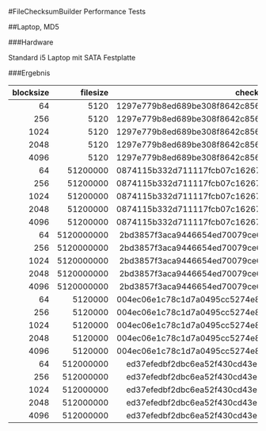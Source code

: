 #FileChecksumBuilder Performance Tests 

##Laptop, MD5

###Hardware 

Standard i5 Laptop mit SATA Festplatte

###Ergebnis

|blocksize|filesize|checksum|time|:b/s|
|--------:|-------:|-------:|---:|---:|
|64|5120|1297e779b8ed689be308f8642c856592|2|2560
|256|5120|1297e779b8ed689be308f8642c856592|1|5120
|1024|5120|1297e779b8ed689be308f8642c856592|1|5120
|2048|5120|1297e779b8ed689be308f8642c856592|1|5120
|4096|5120|1297e779b8ed689be308f8642c856592|1|5120
|64|51200000|0874115b332d711117fcb07c162677ed|773|66235
|256|51200000|0874115b332d711117fcb07c162677ed|306|167320
|1024|51200000|0874115b332d711117fcb07c162677ed|195|262564
|2048|51200000|0874115b332d711117fcb07c162677ed|176|290909
|4096|51200000|0874115b332d711117fcb07c162677ed|165|310303
|64|5120000000|2bd3857f3aca9446654ed70079ce6bac|108156|47339
|256|5120000000|2bd3857f3aca9446654ed70079ce6bac|96017|53323
|1024|5120000000|2bd3857f3aca9446654ed70079ce6bac|117089|43727
|2048|5120000000|2bd3857f3aca9446654ed70079ce6bac|104757|48875
|4096|5120000000|2bd3857f3aca9446654ed70079ce6bac|97573|52473
|64|5120000|004ec06e1c78c1d7a0495cc5274e8286|208|24615
|256|5120000|004ec06e1c78c1d7a0495cc5274e8286|31|165161
|1024|5120000|004ec06e1c78c1d7a0495cc5274e8286|20|256000
|2048|5120000|004ec06e1c78c1d7a0495cc5274e8286|18|284444
|4096|5120000|004ec06e1c78c1d7a0495cc5274e8286|17|301176
|64|512000000|ed37efedbf2dbc6ea52f430cd43e56f1|7791|65716
|256|512000000|ed37efedbf2dbc6ea52f430cd43e56f1|3053|167703
|1024|512000000|ed37efedbf2dbc6ea52f430cd43e56f1|1927|265697
|2048|512000000|ed37efedbf2dbc6ea52f430cd43e56f1|1762|290578
|4096|512000000|ed37efedbf2dbc6ea52f430cd43e56f1|1662|308062